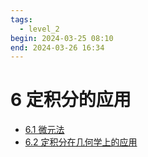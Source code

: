 ```yaml
---
tags:
  - level_2
begin: 2024-03-25 08:10
end: 2024-03-26 16:34
---
```

# 6 定积分的应用
- [6.1 微元法](6.1%20微元法.md)
- [6.2 定积分在几何学上的应用](6.2%20定积分在几何学上的应用.md)
